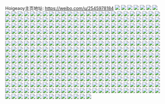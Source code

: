 Hoigeaoy主页地址: https://weibo.com/u/2545978184 
![](https://wx4.sinaimg.cn/mw2000/97c08b48gy1h972mxs7qij21zn2gwnpe.jpg) 
![](https://wx4.sinaimg.cn/mw2000/97c08b48gy1h972n08rosj2340340npf.jpg) 
![](https://wx4.sinaimg.cn/mw2000/97c08b48gy1h972mwk49nj20re0sgwpo.jpg) 
![](https://wx4.sinaimg.cn/mw2000/97c08b48gy1h972n1f8jaj22c0340x6p.jpg) 
![](https://wx4.sinaimg.cn/mw2000/97c08b48gy1h91wq1uiytj20u00xkdmf.jpg) 
![](https://wx4.sinaimg.cn/mw2000/97c08b48gy1h91wq2qx8rj20u013mqf2.jpg) 
![](https://wx4.sinaimg.cn/mw2000/97c08b48gy1h91wq3a29pj21400u0q9i.jpg) 
![](https://wx4.sinaimg.cn/mw2000/97c08b48gy1h8ye4psor1j22c0340hdt.jpg) 
![](https://wx4.sinaimg.cn/mw2000/97c08b48gy1h8ye4qthl4j22c0340x6p.jpg) 
![](https://wx4.sinaimg.cn/mw2000/97c08b48gy1h8ye4ou3cej22c02c0b2a.jpg) 
![](https://wx4.sinaimg.cn/mw2000/97c08b48gy1h8ye4suv4fj22c0340qv6.jpg) 
![](https://wx4.sinaimg.cn/mw2000/97c08b48gy1h8ye4u99acj22c02c0b2a.jpg) 
![](https://wx4.sinaimg.cn/mw2000/97c08b48gy1h8ye4v8058j22c02c0kjl.jpg) 
![](https://wx4.sinaimg.cn/mw2000/97c08b48gy1h8ye546vu3j22c0340kjm.jpg) 
![](https://wx4.sinaimg.cn/mw2000/97c08b48gy1h8ye52ix4ej22c0340x6s.jpg) 
![](https://wx4.sinaimg.cn/mw2000/97c08b48gy1h8t9vh8bx8j20q20uk43x.jpg) 
![](https://wx4.sinaimg.cn/mw2000/97c08b48gy1h8t9vhpwuhj20zk1betam.jpg) 
![](https://wx4.sinaimg.cn/mw2000/97c08b48gy1h8r1iikmlfj22c53494qq.jpg) 
![](https://wx4.sinaimg.cn/mw2000/97c08b48gy1h8r1icp9hhj22c0340u0x.jpg) 
![](https://wx4.sinaimg.cn/mw2000/97c08b48gy1h8r1ibv2ngj20pt0vanc4.jpg) 
![](https://wx4.sinaimg.cn/mw2000/97c08b48gy1h8r1ijt6i6j22c02vd1ky.jpg) 
![](https://wx4.sinaimg.cn/mw2000/97c08b48gy1h8p5105hb4j22c0340x6q.jpg) 
![](https://wx4.sinaimg.cn/mw2000/97c08b48gy1h8p50yqu2kj221m21kx6p.jpg) 
![](https://wx4.sinaimg.cn/mw2000/97c08b48gy1h8p50xkxmoj223u35snpe.jpg) 
![](https://wx4.sinaimg.cn/mw2000/97c08b48gy1h8ixj4wwtvj21hz1hc4k9.jpg) 
![](https://wx4.sinaimg.cn/mw2000/97c08b48gy1h8ixj5zpf9j223w35s1ky.jpg) 
![](https://wx4.sinaimg.cn/mw2000/97c08b48gy1h8ixj2z1juj21vr2ia4qp.jpg) 
![](https://wx4.sinaimg.cn/mw2000/97c08b48gy1h8ap3ofegaj22by33xqv5.jpg) 
![](https://wx4.sinaimg.cn/mw2000/97c08b48gy1h8ap3pow55j21s62dle81.jpg) 
![](https://wx4.sinaimg.cn/mw2000/97c08b48gy1h8ap3mi70gj20zj1be1kx.jpg) 
![](https://wx4.sinaimg.cn/mw2000/97c08b48gy1h8ap3v8e7dj22c0340x6r.jpg) 
![](https://wx4.sinaimg.cn/mw2000/97c08b48gy1h8ap3tgu3vj23403401kz.jpg) 
![](https://wx4.sinaimg.cn/mw2000/97c08b48gy1h8ap3wte8uj22c03404qq.jpg) 
![](https://wx4.sinaimg.cn/mw2000/97c08b48gy1h8ap3ri7c1j22c0340kjl.jpg) 
![](https://wx4.sinaimg.cn/mw2000/97c08b48gy1h8ap3yvegtj22c0340e81.jpg) 
![](https://wx4.sinaimg.cn/mw2000/97c08b48gy1h83t26pgekj22c0340b29.jpg) 
![](https://wx4.sinaimg.cn/mw2000/97c08b48gy1h83t27n7ozj21t31t3qv5.jpg) 
![](https://wx4.sinaimg.cn/mw2000/97c08b48gy1h83t2gagtij20u0140qdo.jpg) 
![](https://wx4.sinaimg.cn/mw2000/97c08b48gy1h83t34borfj20u0140ti8.jpg) 
![](https://wx4.sinaimg.cn/mw2000/97c08b48gy1h7uljid8x1j20u01hcnhc.jpg) 
![](https://wx4.sinaimg.cn/mw2000/97c08b48gy1h7uljgunt0j226029jqv6.jpg) 
![](https://wx4.sinaimg.cn/mw2000/97c08b48gy1h7uljjm4jpj217q1mcty9.jpg) 
![](https://wx4.sinaimg.cn/mw2000/97c08b48gy1h7uljkib3ij20sb0ujaih.jpg) 
![](https://wx4.sinaimg.cn/mw2000/97c08b48gy1h7oruqzr1gj22by2ov4qq.jpg) 
![](https://wx4.sinaimg.cn/mw2000/97c08b48gy1h7orutfazwj22c0340x6q.jpg) 
![](https://wx4.sinaimg.cn/mw2000/97c08b48gy1h7oruurs1ij21be0zk1b4.jpg) 
![](https://wx4.sinaimg.cn/mw2000/97c08b48gy1h7oruy6u8dj23402c07wk.jpg) 
![](https://wx4.sinaimg.cn/mw2000/97c08b48gy1h7orv0sd5ij22c02c0b2b.jpg) 
![](https://wx4.sinaimg.cn/mw2000/97c08b48gy1h7orv1uc0tj23402c0hdt.jpg) 
![](https://wx4.sinaimg.cn/mw2000/97c08b48gy1h7orv4bt6vj22c03407wj.jpg) 
![](https://wx4.sinaimg.cn/mw2000/97c08b48gy1h7orv4y9fvj20qp0ocafy.jpg) 
![](https://wx4.sinaimg.cn/mw2000/97c08b48gy1h7orv5hozaj21551ao10f.jpg) 
![](https://wx4.sinaimg.cn/mw2000/97c08b48gy1h7orv7w2aaj22c0340x6q.jpg) 
![](https://wx4.sinaimg.cn/mw2000/97c08b48gy1h7orva2uslj22tn248x6q.jpg) 
![](https://wx4.sinaimg.cn/mw2000/97c08b48gy1h7orvbq32gj22c03404qr.jpg) 
![](https://wx4.sinaimg.cn/mw2000/97c08b48gy1h7orvd1w5rj22c0340u0x.jpg) 
![](https://wx4.sinaimg.cn/mw2000/97c08b48gy1h7orvfks9fj22c0340x6q.jpg) 
![](https://wx4.sinaimg.cn/mw2000/97c08b48gy1h7orvgknmlj21rh2gjwxr.jpg) 
![](https://wx4.sinaimg.cn/mw2000/97c08b48gy1h7orvi2vz4j221c27ju0x.jpg) 
![](https://wx4.sinaimg.cn/mw2000/97c08b48gy1h7orvjfmqkj20zg1bak3q.jpg) 
![](https://wx4.sinaimg.cn/mw2000/97c08b48gy1h7orvkwz08j22c035re82.jpg) 
![](https://wx4.sinaimg.cn/mw2000/97c08b48gy1h7onq1gll0j23402c0u0z.jpg) 
![](https://wx4.sinaimg.cn/mw2000/97c08b48gy1h7onq2jibmj21ed0sbasm.jpg) 
![](https://wx4.sinaimg.cn/mw2000/97c08b48gy1h7onq3tasbj22c03404qq.jpg) 
![](https://wx4.sinaimg.cn/mw2000/97c08b48gy1h7onq5nhe4j217s1mc1kx.jpg) 
![](https://wx4.sinaimg.cn/mw2000/97c08b48gy1h7ej4tykzoj22c02c0hdt.jpg) 
![](https://wx4.sinaimg.cn/mw2000/97c08b48gy1h7ej4v5094j22c02c0qv5.jpg) 
![](https://wx4.sinaimg.cn/mw2000/97c08b48gy1h7ej4sxeo6j22c02c01ky.jpg) 
![](https://wx4.sinaimg.cn/mw2000/97c08b48gy1h7ej4x3gnqj22c03404qr.jpg) 
![](https://wx4.sinaimg.cn/mw2000/97c08b48ly1h6tnh9v6v8j23402c0u10.jpg) 
![](https://wx4.sinaimg.cn/mw2000/97c08b48ly1h6tnhay21pj222u2o7e82.jpg) 
![](https://wx4.sinaimg.cn/mw2000/97c08b48ly1h6tnhcc9byj20vc16t4mi.jpg) 
![](https://wx4.sinaimg.cn/mw2000/97c08b48ly1h6tnhdtbx8j22c0340qv6.jpg) 
![](https://wx4.sinaimg.cn/mw2000/97c08b48ly1h6tnh84o2vj22c0340npe.jpg) 
![](https://wx4.sinaimg.cn/mw2000/97c08b48ly1h6tnhd0yvij20sg0k8gq0.jpg) 
![](https://wx4.sinaimg.cn/mw2000/97c08b48ly1h6sk6mkohzj23402c0npe.jpg) 
![](https://wx4.sinaimg.cn/mw2000/97c08b48ly1h6sk6nr22aj22c03404qq.jpg) 
![](https://wx4.sinaimg.cn/mw2000/97c08b48ly1h6sk6jqof0j23402c0npd.jpg) 
![](https://wx4.sinaimg.cn/mw2000/97c08b48ly1h6sk6ivnjhj22c03404qq.jpg) 
![](https://wx4.sinaimg.cn/mw2000/97c08b48ly1h6sk6hobv6j22of29uqv5.jpg) 
![](https://wx4.sinaimg.cn/mw2000/97c08b48ly1h6rci980jdj22c03401kz.jpg) 
![](https://wx4.sinaimg.cn/mw2000/97c08b48ly1h6rcibhg9sj22c0340qv6.jpg) 
![](https://wx4.sinaimg.cn/mw2000/97c08b48ly1h6rcicgt8dj22c0340kjm.jpg) 
![](https://wx4.sinaimg.cn/mw2000/97c08b48ly1h6rciaibmaj23402c0b2b.jpg) 
![](https://wx4.sinaimg.cn/mw2000/97c08b48gy1h5eneuezzjj223u35su0y.jpg) 
![](https://wx4.sinaimg.cn/mw2000/97c08b48gy1h5eneofh91j232724hu0y.jpg) 
![](https://wx4.sinaimg.cn/mw2000/97c08b48gy1h5dcb2yzhaj21o01o04qr.jpg) 
![](https://wx4.sinaimg.cn/mw2000/97c08b48gy1h5dc9x6gm6j21o01o0npd.jpg) 
![](https://wx4.sinaimg.cn/mw2000/97c08b48gy1h5dca9k727j22c0340kjn.jpg) 
![](https://wx4.sinaimg.cn/mw2000/97c08b48gy1h5dcah1zlij22c0340npe.jpg) 
![](https://wx4.sinaimg.cn/mw2000/97c08b48gy1h412hlofikj2240240x6p.jpg) 
![](https://wx4.sinaimg.cn/mw2000/97c08b48gy1h412hpbsu7j23402c0npd.jpg) 
![](https://wx4.sinaimg.cn/mw2000/97c08b48gy1h412hk24odj21dk1fgtum.jpg) 
![](https://wx4.sinaimg.cn/mw2000/97c08b48gy1h412i21vg7j23402c01kz.jpg) 
![](https://wx4.sinaimg.cn/mw2000/97c08b48gy1h3o7stpmf4j20sg0i2ad4.jpg) 
![](https://wx4.sinaimg.cn/mw2000/97c08b48gy1h3o7sstzjrj22c0340npd.jpg) 
![](https://wx4.sinaimg.cn/mw2000/97c08b48gy1h1xsu1b7mmj225s1makjl.jpg) 
![](https://wx4.sinaimg.cn/mw2000/97c08b48gy1h1xsty6liaj225s1fu1kx.jpg) 
![](https://wx4.sinaimg.cn/mw2000/97c08b48gy1h1xstzsq1aj21fu25se81.jpg) 
![](https://wx4.sinaimg.cn/mw2000/97c08b48gy1h11kb23j7yj21j42aoqv5.jpg) 
![](https://wx4.sinaimg.cn/mw2000/97c08b48gy1h11kbd0jdkj21j42aokjm.jpg) 
![](https://wx4.sinaimg.cn/mw2000/97c08b48gy1h11kcgnqqcj21j42aoqv5.jpg) 
![](https://wx4.sinaimg.cn/mw2000/97c08b48gy1h11ka5olxqj21j42aohd0.jpg) 
![](https://wx4.sinaimg.cn/mw2000/97c08b48gy1h11kc6e98jj22c03404qq.jpg) 
![](https://wx4.sinaimg.cn/mw2000/97c08b48gy1h11k9rxwy7j22c0340kjl.jpg) 
![](https://wx4.sinaimg.cn/mw2000/97c08b48gy1h11kat0g1fj21j42aob2a.jpg) 
![](https://wx4.sinaimg.cn/mw2000/97c08b48gy1h11kcov03nj21f724snpe.jpg) 
![](https://wx4.sinaimg.cn/mw2000/97c08b48gy1h11kdy46c6j20zk1hcqpx.jpg) 
![](https://wx4.sinaimg.cn/mw2000/97c08b48gy1h11kc3ymg5j22ao1j4u0x.jpg) 
![](https://wx4.sinaimg.cn/mw2000/97c08b48gy1h01mxfjwqoj21hc0u0gz3.jpg) 
![](https://wx4.sinaimg.cn/mw2000/97c08b48gy1h01mx92rvnj2340340kjl.jpg) 
![](https://wx4.sinaimg.cn/mw2000/97c08b48gy1gzwqni2kj1j2340340kjr.jpg) 
![](https://wx4.sinaimg.cn/mw2000/97c08b48gy1gzwqnkqufhj22c0340kjn.jpg) 
![](https://wx4.sinaimg.cn/mw2000/97c08b48gy1gzwqmpi3baj21sk1rq1kx.jpg) 
![](https://wx4.sinaimg.cn/mw2000/97c08b48gy1gzbqv3dspyj21o0280hdt.jpg) 
![](https://wx4.sinaimg.cn/mw2000/97c08b48gy1gzbqv1cg8yj21ei1ei4fc.jpg) 
![](https://wx4.sinaimg.cn/mw2000/97c08b48gy1gzbqv2n134j235s2dcnpd.jpg) 
![](https://wx4.sinaimg.cn/mw2000/97c08b48gy1gzbqv1s6p4j217q1mck9k.jpg) 
![](https://wx4.sinaimg.cn/mw2000/97c08b48gy1gz3r0wl1xej22c03404qq.jpg) 
![](https://wx4.sinaimg.cn/mw2000/97c08b48gy1gz3r0a0imuj22c0340b29.jpg) 
![](https://wx4.sinaimg.cn/mw2000/97c08b48gy1gz3r1ggfz5j22c0340kjp.jpg) 
![](https://wx4.sinaimg.cn/mw2000/97c08b48gy1gyx7f7anwfj22292291kz.jpg) 
![](https://wx4.sinaimg.cn/mw2000/97c08b48gy1gytlg4nr15j20li0h7ag5.jpg) 
![](https://wx4.sinaimg.cn/mw2000/97c08b48gy1gxxm6kjxerj22c03444qq.jpg) 
![](https://wx4.sinaimg.cn/mw2000/97c08b48gy1gxw60qmr6tj22c0340x6s.jpg) 
![](https://wx4.sinaimg.cn/mw2000/97c08b48gy1gxw608wyhwj22c0340u0y.jpg) 
![](https://wx4.sinaimg.cn/mw2000/97c08b48gy1gxw60v4zj8j22dc35se85.jpg) 
![](https://wx4.sinaimg.cn/mw2000/97c08b48gy1gxw606aqlvj20sg1s0apt.jpg) 
![](https://wx4.sinaimg.cn/mw2000/97c08b48gy1gxw60gceglj2340340u13.jpg) 
![](https://wx4.sinaimg.cn/mw2000/97c08b48gy1gxw60mr9vcj22c03401l1.jpg) 
![](https://wx4.sinaimg.cn/mw2000/97c08b48gy1gxw60z01p8j22dc35s7wk.jpg) 
![](https://wx4.sinaimg.cn/mw2000/97c08b48gy1gxw6056qxdj22dc35s7wj.jpg) 
![](https://wx4.sinaimg.cn/mw2000/97c08b48gy1gxw612kuuzj22dc35skjm.jpg) 
![](https://wx4.sinaimg.cn/mw2000/97c08b48gy1gxjeo0l1ppj22c03407wi.jpg) 
![](https://wx4.sinaimg.cn/mw2000/97c08b48gy1gxjenyqn1hj22c0340kjm.jpg) 
![](https://wx4.sinaimg.cn/mw2000/97c08b48gy1gxjenuudquj22c0340u0y.jpg) 
![](https://wx4.sinaimg.cn/mw2000/97c08b48gy1gxaak4i1jsj22c0340b2a.jpg) 
![](https://wx4.sinaimg.cn/mw2000/97c08b48gy1gxaajrp58fj21li24nqtq.jpg) 
![](https://wx4.sinaimg.cn/mw2000/97c08b48gy1gxaajsmf7xj21be0zjtno.jpg) 
![](https://wx4.sinaimg.cn/mw2000/97c08b48gy1gxaajpi2qvj23402c0qv6.jpg) 
![](https://wx4.sinaimg.cn/mw2000/97c08b48gy1gxaak0p585j22c0340e82.jpg) 
![](https://wx4.sinaimg.cn/mw2000/97c08b48gy1gxaajyn0ksj22c0340qv6.jpg) 
![](https://wx4.sinaimg.cn/mw2000/97c08b48gy1gxaak1z2ykj22c030ihdu.jpg) 
![](https://wx4.sinaimg.cn/mw2000/97c08b48gy1gxaak36xejj22c01qfe81.jpg) 
![](https://wx4.sinaimg.cn/mw2000/97c08b48gy1gxaajm5e5bj22c0340qv5.jpg) 
![](https://wx4.sinaimg.cn/mw2000/97c08b48gy1gx7gialbmuj22c0340u0x.jpg) 
![](https://wx4.sinaimg.cn/mw2000/97c08b48gy1gwsvgcubndj21no25s1kx.jpg) 
![](https://wx4.sinaimg.cn/mw2000/97c08b48gy1gwsvg9q1c9j22801o0u0x.jpg) 
![](https://wx4.sinaimg.cn/mw2000/97c08b48gy1gwsvgc3psej21bd1bdx6p.jpg) 
![](https://wx4.sinaimg.cn/mw2000/97c08b48gy1gwg534xc4fj225s1maqv5.jpg) 
![](https://wx4.sinaimg.cn/mw2000/97c08b48gy1gwg52y26xfj2340340e83.jpg) 
![](https://wx4.sinaimg.cn/mw2000/97c08b48gy1gwg539fv2vj22c0340hdt.jpg) 
![](https://wx4.sinaimg.cn/mw2000/97c08b48gy1gwg53or2jbj22c0340b29.jpg) 
![](https://wx4.sinaimg.cn/mw2000/97c08b48gy1gwg54e4vrlj23402c04qq.jpg) 
![](https://wx4.sinaimg.cn/mw2000/97c08b48gy1gwg54zxyltj22c0340npf.jpg) 
![](https://wx4.sinaimg.cn/mw2000/97c08b48gy1gw5m9veg86j22b6340e82.jpg) 
![](https://wx4.sinaimg.cn/mw2000/97c08b48gy1gvrtppq519j21c0200aoc.jpg) 
![](https://wx4.sinaimg.cn/mw2000/97c08b48gy1gvrtps6qxrj21c0200b29.jpg) 
![](https://wx4.sinaimg.cn/mw2000/97c08b48gy1gvrtpu56vrj21c02007wh.jpg) 
![](https://wx4.sinaimg.cn/mw2000/97c08b48gy1gvrtpwa2pej21c02007wh.jpg) 
![](https://wx4.sinaimg.cn/mw2000/97c08b48gy1gvrtpyysr9j22io1w0qv5.jpg) 
![](https://wx4.sinaimg.cn/mw2000/97c08b48gy1gvrtq0l0gfj21c0200tua.jpg) 
![](https://wx4.sinaimg.cn/mw2000/002MiFeggy1gvoi7o6mh3j61fl0xc1kx02.jpg) 
![](https://wx4.sinaimg.cn/mw2000/002MiFeggy1gvoi8cvjr6j62eh2eh1kz02.jpg) 
![](https://wx4.sinaimg.cn/mw2000/002MiFeggy1gvoi7l6ri7j6340340kju02.jpg) 
![](https://wx4.sinaimg.cn/mw2000/002MiFeggy1gvh0xqu0fuj60u01hc13002.jpg) 
![](https://wx4.sinaimg.cn/mw2000/002MiFeggy1gvh0xshxf3j62c0340kjl02.jpg) 
![](https://wx4.sinaimg.cn/mw2000/002MiFeggy1gv88ceiucsj60vk0xd0xp02.jpg) 
![](https://wx4.sinaimg.cn/mw2000/97c08b48gy1gtfjebsqufj21400u0jvo.jpg) 
![](https://wx4.sinaimg.cn/mw2000/97c08b48gy1gtamzmnvybj22c0340e82.jpg) 
![](https://wx4.sinaimg.cn/mw2000/97c08b48gy1gtamzog3n7j23402c07wh.jpg) 
![](https://wx4.sinaimg.cn/mw2000/97c08b48gy1gtamzimuupj23402c0hdv.jpg) 
![](https://wx4.sinaimg.cn/mw2000/97c08b48gy1gtamzsqw36j22c03404qs.jpg) 
![](https://wx4.sinaimg.cn/mw2000/97c08b48gy1gt02gda4qxj22o03k0kjq.jpg) 
![](https://wx4.sinaimg.cn/mw2000/97c08b48gy1gt02ghsjm6j226o2fc4qr.jpg) 
![](https://wx4.sinaimg.cn/mw2000/97c08b48gy1gt02g5chhej22c0340npg.jpg) 
![](https://wx4.sinaimg.cn/mw2000/97c08b48gy1gt02glq7yhj21n92jknpe.jpg) 
![](https://wx4.sinaimg.cn/mw2000/97c08b48gy1gs98dbex20j215s0vctp8.jpg) 
![](https://wx4.sinaimg.cn/mw2000/97c08b48gy1gs3iopo2nrj23402c0b2b.jpg) 
![](https://wx4.sinaimg.cn/mw2000/97c08b48gy1gs3iolhn76j22o02o0u0y.jpg) 
![](https://wx4.sinaimg.cn/mw2000/97c08b48gy1gs3iom766jj21400u0n21.jpg) 
![](https://wx4.sinaimg.cn/mw2000/97c08b48gy1gs3iotl0uuj20rs10ah1n.jpg) 
![](https://wx4.sinaimg.cn/mw2000/002MiFeggy1gs3iowksgxj61kw11ye8102.jpg) 
![](https://wx4.sinaimg.cn/mw2000/97c08b48gy1gs3iort2x0j20rs1it4ng.jpg) 
![](https://wx4.sinaimg.cn/mw2000/002MiFeggy1gs3iosobiij60rs112dsj02.jpg) 
![](https://wx4.sinaimg.cn/mw2000/97c08b48gy1gs3ioqwymzj20rs112tnn.jpg) 
![](https://wx4.sinaimg.cn/mw2000/97c08b48gy1gs3ioulgn2j20rs1jkkdx.jpg) 
![](https://wx4.sinaimg.cn/mw2000/97c08b48gy1grkawwziywj20u00u011n.jpg) 
![](https://wx4.sinaimg.cn/mw2000/97c08b48gy1grkax04nzyj235s35s1l3.jpg) 
![](https://wx4.sinaimg.cn/mw2000/97c08b48gy1grdnja1gkoj20u00pm0ws.jpg) 
![](https://wx4.sinaimg.cn/mw2000/97c08b48gy1gns3yhgezsj20u00u0k66.jpg) 
![](https://wx4.sinaimg.cn/mw2000/97c08b48gy1gnh34d4wmzj21kw16o1ky.jpg) 
![](https://wx4.sinaimg.cn/mw2000/97c08b48gy1gnh34e2tivj21kw11q7wh.jpg) 
![](https://wx4.sinaimg.cn/mw2000/97c08b48gy1gk0wd2tsh8j233429oe84.jpg) 
![](https://wx4.sinaimg.cn/mw2000/97c08b48gy1gjewjtr7bzj22dc1kwb2b.jpg) 
![](https://wx4.sinaimg.cn/mw2000/97c08b48gy1gjewjx6e61j22dc1kwb2b.jpg) 
![](https://wx4.sinaimg.cn/mw2000/97c08b48gy1gjewk5kwmrj22dc1kwb2b.jpg) 
![](https://wx4.sinaimg.cn/mw2000/97c08b48gy1gjewk6cpbdj21y11apkav.jpg) 
![](https://wx4.sinaimg.cn/mw2000/97c08b48gy1gjewk8bffij22dc1kwx6q.jpg) 
![](https://wx4.sinaimg.cn/mw2000/97c08b48gy1gjewk9d1ojj21kw11yb29.jpg) 
![](https://wx4.sinaimg.cn/mw2000/97c08b48gy1ggyjv14w9gj21o72dc7wk.jpg) 
![](https://wx4.sinaimg.cn/mw2000/97c08b48gy1gelckq4d8aj22o02o0x6q.jpg) 
![](https://wx4.sinaimg.cn/mw2000/97c08b48gy1gelcjp4wrbj22602611kz.jpg) 
![](https://wx4.sinaimg.cn/mw2000/97c08b48gy1gelcko8p1mj21sr1sr4qq.jpg) 
![](https://wx4.sinaimg.cn/mw2000/97c08b48gy1gelckldgq6j22o02o0b2b.jpg) 
![](https://wx4.sinaimg.cn/mw2000/97c08b48gy1garc2l67dyj22dc1s0x6r.jpg) 
![](https://wx4.sinaimg.cn/mw2000/97c08b48gy1garc2pq6e1j21s02dc1l0.jpg) 
![](https://wx4.sinaimg.cn/mw2000/97c08b48gy1ga9g5c4fjgj21j321f4qp.jpg) 
![](https://wx4.sinaimg.cn/mw2000/97c08b48gy1ga9g5em1a0j20u0140dsh.jpg) 
![](https://wx4.sinaimg.cn/mw2000/97c08b48gy1ga9g5gpa0sj20u0140wqd.jpg) 
![](https://wx4.sinaimg.cn/mw2000/97c08b48gy1ga9g5je16oj20u01404b5.jpg) 
![](https://wx4.sinaimg.cn/mw2000/97c08b48gy1ga9g56bqfrj22062o8kjl.jpg) 
![](https://wx4.sinaimg.cn/mw2000/97c08b48gy1ga9g4xqabbj22062o8u0x.jpg) 
![](https://wx4.sinaimg.cn/mw2000/97c08b48gy1g9qa3votg0j215o51mhdv.jpg) 
![](https://wx4.sinaimg.cn/mw2000/97c08b48gy1g9qa3ybibej215o36lnpd.jpg) 
![](https://wx4.sinaimg.cn/mw2000/97c08b48gy1g9qa3zyoh6j215o2w6kjl.jpg) 
![](https://wx4.sinaimg.cn/mw2000/97c08b48gy1g9qa42ehzyj215o3o34qr.jpg) 
![](https://wx4.sinaimg.cn/mw2000/97c08b48gy1g9qa45tatjj215o4q3kjo.jpg) 
![](https://wx4.sinaimg.cn/mw2000/97c08b48gy1g9qa470x84j211y1kwx0n.jpg) 
![](https://wx4.sinaimg.cn/mw2000/97c08b48gy1g9qa49eflpj215o3ro7wj.jpg) 
![](https://wx4.sinaimg.cn/mw2000/97c08b48gy1g9qa4ay2t2j215o20yqv5.jpg) 
![](https://wx4.sinaimg.cn/mw2000/97c08b48gy1g9qa4cffgqj215o1ipkjl.jpg) 
![](https://wx4.sinaimg.cn/mw2000/97c08b48ly1g985mdi0e0j22de1kw1kz.jpg) 
![](https://wx4.sinaimg.cn/mw2000/97c08b48ly1g985mv0eyjj22de1kw4qr.jpg) 
![](https://wx4.sinaimg.cn/mw2000/97c08b48ly1g985mo93u4j22de1kwnpe.jpg) 
![](https://wx4.sinaimg.cn/mw2000/97c08b48ly1g985mh4yd4j22de1kwb2a.jpg) 
![](https://wx4.sinaimg.cn/mw2000/97c08b48ly1g985lu4nxhj22de1kwu0x.jpg) 
![](https://wx4.sinaimg.cn/mw2000/97c08b48ly1g985m0takoj22de1kwhdu.jpg) 
![](https://wx4.sinaimg.cn/mw2000/97c08b48ly1g985lqposyj21400qn4qp.jpg) 
![](https://wx4.sinaimg.cn/mw2000/97c08b48ly1g985lnf8iej23402c07wo.jpg) 
![](https://wx4.sinaimg.cn/mw2000/97c08b48ly1g985l55dsxj22de1kwqv6.jpg) 
![](https://wx4.sinaimg.cn/mw2000/97c08b48ly1g95fwq8fvzj22de1kwe81.jpg) 
![](https://wx4.sinaimg.cn/mw2000/97c08b48ly1g95fwvwum2j22c02c0hdt.jpg) 
![](https://wx4.sinaimg.cn/mw2000/97c08b48ly1g95fwzq0ytj22c02c0qv5.jpg) 
![](https://wx4.sinaimg.cn/mw2000/97c08b48ly1g95fwc88o1j22de1kwkjl.jpg) 
![](https://wx4.sinaimg.cn/mw2000/97c08b48ly1g95fwl79eij22de1kwe81.jpg) 
![](https://wx4.sinaimg.cn/mw2000/97c08b48ly1g95fx6z5osj22de1kwhdt.jpg) 
![](https://wx4.sinaimg.cn/mw2000/97c08b48gy1g92op5cp1tj21400qokfz.jpg) 
![](https://wx4.sinaimg.cn/mw2000/97c08b48gy1g92op9zmouj21400qo7sl.jpg) 
![](https://wx4.sinaimg.cn/mw2000/97c08b48gy1g92opet5voj21400qokha.jpg) 
![](https://wx4.sinaimg.cn/mw2000/97c08b48gy1g917l3tjk2j213x0u0nj3.jpg) 
![](https://wx4.sinaimg.cn/mw2000/97c08b48gy1g917lrwui5j22801o0hdw.jpg) 
![](https://wx4.sinaimg.cn/mw2000/97c08b48gy1g917kzq7z4j21400u01kx.jpg) 
![](https://wx4.sinaimg.cn/mw2000/97c08b48gy1g917ku5v3qj21400u01kx.jpg) 
![](https://wx4.sinaimg.cn/mw2000/97c08b48gy1g8k4y8zmafj20u01szgnl.jpg) 
![](https://wx4.sinaimg.cn/mw2000/97c08b48gy1g8k4y1kmj1j21k011bx6q.jpg) 
![](https://wx4.sinaimg.cn/mw2000/97c08b48gy1g8k4n424p3j20t90t976d.jpg) 
![](https://wx4.sinaimg.cn/mw2000/97c08b48gy1g8k4x54728j22o02o0kjn.jpg) 
![](https://wx4.sinaimg.cn/mw2000/97c08b48gy1g8k4nedg0kj22o02o0x6p.jpg) 
![](https://wx4.sinaimg.cn/mw2000/97c08b48gy1g8k4xl8bzwj22o02o01kz.jpg) 
![](https://wx4.sinaimg.cn/mw2000/97c08b48gy1g8k4ri8pdrj22c02c0x6s.jpg) 
![](https://wx4.sinaimg.cn/mw2000/97c08b48gy1g8k4s61q6kj22yo1o0hdw.jpg) 
![](https://wx4.sinaimg.cn/mw2000/97c08b48gy1g8k4y8bd1oj2140140b29.jpg) 
![](https://wx4.sinaimg.cn/mw2000/97c08b48gy1g7fo4uvbydj211b1k0b2b.jpg) 
![](https://wx4.sinaimg.cn/mw2000/97c08b48gy1g7fo4wql1pj20rs0ku7ge.jpg) 
![](https://wx4.sinaimg.cn/mw2000/97c08b48gy1g7fo3v3973j212f0qw7i6.jpg) 
![](https://wx4.sinaimg.cn/mw2000/97c08b48gy1g7fo4d3yumj21k011be83.jpg) 
![](https://wx4.sinaimg.cn/mw2000/97c08b48gy1g75rct3fs8j20u00u0gpt.jpg) 
![](https://wx4.sinaimg.cn/mw2000/97c08b48gy1g75rctvn0rj20rs0kuq5d.jpg) 
![](https://wx4.sinaimg.cn/mw2000/97c08b48gy1g75rcr91y1j20u0191n5b.jpg) 
![](https://wx4.sinaimg.cn/mw2000/97c08b48gy1g75rcry4zyj20ku0ku0uo.jpg) 
![](https://wx4.sinaimg.cn/mw2000/97c08b48gy1g6sfk6k3b9j22de1kw1l6.jpg) 
![](https://wx4.sinaimg.cn/mw2000/97c08b48gy1g6sflufqhsj22de1kwe8b.jpg) 
![](https://wx4.sinaimg.cn/mw2000/97c08b48gy1g6sidcaxs5j22de1kw4qz.jpg) 
![](https://wx4.sinaimg.cn/mw2000/97c08b48gy1g6siehx0znj22111eo7wi.jpg) 
![](https://wx4.sinaimg.cn/mw2000/97c08b48gy1g6sieqbhl5j21400tznpd.jpg) 
![](https://wx4.sinaimg.cn/mw2000/97c08b48gy1g6sig9tob3j22de1kwkju.jpg) 
![](https://wx4.sinaimg.cn/mw2000/97c08b48gy1g6sihvtubij22de1kwx6y.jpg) 
![](https://wx4.sinaimg.cn/mw2000/97c08b48gy1g6t1wvj37bj22de1kwhe2.jpg) 
![](https://wx4.sinaimg.cn/mw2000/97c08b48gy1g6t1x01duyj22de1kwnpm.jpg) 
![](https://wx4.sinaimg.cn/mw2000/97c08b48ly1g5b175wdllj21400u0n7f.jpg) 
![](https://wx4.sinaimg.cn/mw2000/97c08b48ly1g5b1743j8rj21400u0tem.jpg) 
![](https://wx4.sinaimg.cn/mw2000/97c08b48ly1g5b176gc85j20qu0j2adr.jpg) 
![](https://wx4.sinaimg.cn/mw2000/97c08b48ly1g5b17awagfj21400u07co.jpg) 
![](https://wx4.sinaimg.cn/mw2000/97c08b48ly1g5b17chsiaj21400u014k.jpg) 
![](https://wx4.sinaimg.cn/mw2000/97c08b48ly1g5b173c28zj20u00y6n3k.jpg) 
![](https://wx4.sinaimg.cn/mw2000/97c08b48ly1g5b177qhxcj21400u0aj3.jpg) 
![](https://wx4.sinaimg.cn/mw2000/97c08b48ly1g5b178ih4pj21400u0n4y.jpg) 
![](https://wx4.sinaimg.cn/mw2000/97c08b48ly1g5b179q85xj21400u0dp3.jpg) 
![](https://wx4.sinaimg.cn/mw2000/97c08b48ly1g2okhde7stj20ml0jutc0.jpg) 
![](https://wx4.sinaimg.cn/mw2000/97c08b48ly1g2okhd2czcj20li0rngr6.jpg) 
![](https://wx4.sinaimg.cn/mw2000/97c08b48ly1g2ok8eywv6j21xg1xg7wh.jpg) 
![](https://wx4.sinaimg.cn/mw2000/97c08b48ly1g2ok8kq2d1j22c02c0b2a.jpg) 
![](https://wx4.sinaimg.cn/mw2000/97c08b48ly1g2ok8d7ez0j21ve1vde81.jpg) 
![](https://wx4.sinaimg.cn/mw2000/97c08b48ly1g2ok7fuim9j21xg1xg4qp.jpg) 
![](https://wx4.sinaimg.cn/mw2000/97c08b48ly1g2ok8hms6pj21400u07wh.jpg) 
![](https://wx4.sinaimg.cn/mw2000/97c08b48ly1g2ok8iw548j21400u04qp.jpg) 
![](https://wx4.sinaimg.cn/mw2000/97c08b48ly1g2ok7c4ybhj214013fe81.jpg) 
![](https://wx4.sinaimg.cn/mw2000/97c08b48ly1g1ql6xhatqj21mc1mcb2a.jpg) 
![](https://wx4.sinaimg.cn/mw2000/97c08b48ly1g1ql7jrt0fj213y0qm7n2.jpg) 
![](https://wx4.sinaimg.cn/mw2000/97c08b48ly1g1ql7fgbhnj22bc1jke82.jpg) 
![](https://wx4.sinaimg.cn/mw2000/97c08b48ly1g1ql7ccu6uj22bc1jkb2a.jpg) 
![](https://wx4.sinaimg.cn/mw2000/97c08b48ly1g1ql7hr54oj22bc1jke82.jpg) 
![](https://wx4.sinaimg.cn/mw2000/97c08b48ly1g1ql7ivyatj21400u01kx.jpg) 
![](https://wx4.sinaimg.cn/mw2000/97c08b48ly1g1ql7m4vkqj21400qoh9e.jpg) 
![](https://wx4.sinaimg.cn/mw2000/97c08b48ly1g1ql7kvsdmj213y0qmaur.jpg) 
![](https://wx4.sinaimg.cn/mw2000/97c08b48ly1g1ql7nei35j21400qonoz.jpg) 
![](https://wx4.sinaimg.cn/mw2000/97c08b48gy1g1d2jd42joj20u00ts0vs.jpg) 
![](https://wx4.sinaimg.cn/mw2000/97c08b48gy1g1d2q6l2cqj20u00p9dir.jpg) 
![](https://wx4.sinaimg.cn/mw2000/97c08b48gy1g1d2qf1tadj22621ra1gz.jpg) 
![](https://wx4.sinaimg.cn/mw2000/97c08b48gy1g1d2sozvgfj22c02c0npe.jpg) 
![](https://wx4.sinaimg.cn/mw2000/97c08b48gy1g1d2q9j67tj22o02o07wh.jpg) 
![](https://wx4.sinaimg.cn/mw2000/97c08b48gy1g1d2qd3itxj22o02o0hdt.jpg) 
![](https://wx4.sinaimg.cn/mw2000/97c08b48gy1g1d2r4bc3tj22c02c0u0y.jpg) 
![](https://wx4.sinaimg.cn/mw2000/97c08b48gy1g1d2je2lerj2140140tkk.jpg) 
![](https://wx4.sinaimg.cn/mw2000/97c08b48gy1g1d2jj5t4zj229u28qqrd.jpg) 
![](https://wx4.sinaimg.cn/mw2000/97c08b48gy1g0hqsj5lmgj21jk1ji4qp.jpg) 
![](https://wx4.sinaimg.cn/mw2000/97c08b48gy1g0hqsonl2pj21jk1jk1kx.jpg) 
![](https://wx4.sinaimg.cn/mw2000/97c08b48gy1g0hqsweji5j21jk1jkhdt.jpg) 
![](https://wx4.sinaimg.cn/mw2000/97c08b48gy1g0hqs9kfivj21jk1jk4qn.jpg) 
![](https://wx4.sinaimg.cn/mw2000/97c08b48gy1g0hqs43r5gj21jk1jk7p1.jpg) 
![](https://wx4.sinaimg.cn/mw2000/97c08b48gy1g0hqvjqd6yj20u00u07c9.jpg) 
![](https://wx4.sinaimg.cn/mw2000/97c08b48gy1g0hqsd3hiaj21400u0atq.jpg) 
![](https://wx4.sinaimg.cn/mw2000/97c08b48gy1g0hqt1tu93j213x0ud1kx.jpg) 
![](https://wx4.sinaimg.cn/mw2000/97c08b48gy1g0e8h9n9rcj21jk15oaye.jpg) 
![](https://wx4.sinaimg.cn/mw2000/97c08b48gy1g0e8hbmfgij22o02o0wsa.jpg) 
![](https://wx4.sinaimg.cn/mw2000/97c08b48gy1g0e8iy88e1j21jk15o7sh.jpg) 
![](https://wx4.sinaimg.cn/mw2000/97c08b48gy1g0e8h688llj21jk1jk4qp.jpg) 
![](https://wx4.sinaimg.cn/mw2000/97c08b48gy1g0e8h7bknlj21401404nr.jpg) 
![](https://wx4.sinaimg.cn/mw2000/97c08b48gy1g0e8h7zulbj21400u0498.jpg) 
![](https://wx4.sinaimg.cn/mw2000/97c08b48gy1g0e8h8ifgpj21400u0woq.jpg) 
![](https://wx4.sinaimg.cn/mw2000/97c08b48gy1g0e8hayr7fj21400u0gw0.jpg) 
![](https://wx4.sinaimg.cn/mw2000/97c08b48gy1g0e8haafi9j21400u010v.jpg) 
![](https://wx4.sinaimg.cn/mw2000/97c08b48gy1fzpqkmwse0j20u0140h07.jpg) 
![](https://wx4.sinaimg.cn/mw2000/97c08b48gy1fzpqkkbdzmj20u00qbdr8.jpg) 
![](https://wx4.sinaimg.cn/mw2000/97c08b48gy1fzpqmcuz6pj20lq0lmq7c.jpg) 
![](https://wx4.sinaimg.cn/mw2000/97c08b48gy1fzpqkj3pjwj21400u0wyb.jpg) 
![](https://wx4.sinaimg.cn/mw2000/97c08b48gy1fzpqkyr4kkj21jk1jknpd.jpg) 
![](https://wx4.sinaimg.cn/mw2000/97c08b48gy1fzpqkucjtij22o02o04qr.jpg) 
![](https://wx4.sinaimg.cn/mw2000/97c08b48gy1fznsi8e65vj20u00u0jvc.jpg) 
![](https://wx4.sinaimg.cn/mw2000/97c08b48gy1fznsi94xpwj20u00u0tgc.jpg) 
![](https://wx4.sinaimg.cn/mw2000/97c08b48gy1fznsi9osofj20u00u0tal.jpg) 
![](https://wx4.sinaimg.cn/mw2000/97c08b48gy1fznsib1j8ej21400u07c6.jpg) 
![](https://wx4.sinaimg.cn/mw2000/97c08b48gy1fznsiaaxucj21400u0wjj.jpg) 
![](https://wx4.sinaimg.cn/mw2000/97c08b48gy1fznsibvam0j21400u0k0l.jpg) 
![](https://wx4.sinaimg.cn/mw2000/97c08b48gy1fznsicphzkj21900u0whc.jpg) 
![](https://wx4.sinaimg.cn/mw2000/97c08b48gy1fznsji38dfj218z0u07e6.jpg) 
![](https://wx4.sinaimg.cn/mw2000/97c08b48gy1fznsjh3qa3j21900u0jul.jpg) 
![](https://wx4.sinaimg.cn/mw2000/97c08b48gy1fyg1rzj4pxj218g0tndsh.jpg) 
![](https://wx4.sinaimg.cn/mw2000/97c08b48gy1fyg1rzwmzxj216a0s7qbz.jpg) 
![](https://wx4.sinaimg.cn/mw2000/97c08b48gy1fyg1s09wcxj21720spwof.jpg) 
![](https://wx4.sinaimg.cn/mw2000/97c08b48gy1fyg1rwivrwj21401o0b2a.jpg) 
![](https://wx4.sinaimg.cn/mw2000/97c08b48gy1fyg1s11x77j2172172npd.jpg) 
![](https://wx4.sinaimg.cn/mw2000/97c08b48gy1fyg1rxtyuxj21401o0qv6.jpg) 
![](https://wx4.sinaimg.cn/mw2000/97c08b48gy1fyg1s1ytrzj218g18gqv5.jpg) 
![](https://wx4.sinaimg.cn/mw2000/97c08b48gy1fyg1ruvuxvj21401o04qq.jpg) 
![](https://wx4.sinaimg.cn/mw2000/97c08b48gy1fyg1rtn3u8j218g18gu0x.jpg) 
![](https://wx4.sinaimg.cn/mw2000/97c08b48gy1fy0qxkq2axj226i26ib29.jpg) 
![](https://wx4.sinaimg.cn/mw2000/97c08b48gy1fy0qxjjrrej22ey1j1npd.jpg) 
![](https://wx4.sinaimg.cn/mw2000/97c08b48gy1fy0qxl7xvgj20k00b9q49.jpg) 
![](https://wx4.sinaimg.cn/mw2000/97c08b48gy1fy0qxe2tk4j230j26xh2p.jpg) 
![](https://wx4.sinaimg.cn/mw2000/97c08b48gy1fy0qxch0z2j22q31z2000.jpg) 
![](https://wx4.sinaimg.cn/mw2000/97c08b48gy1fy0qxeyjzhj227b1gpb29.jpg) 
![](https://wx4.sinaimg.cn/mw2000/97c08b48gy1fy0qxas335j23402c0hdu.jpg) 
![](https://wx4.sinaimg.cn/mw2000/97c08b48gy1fy0qxft0fsj21k11k71kx.jpg) 
![](https://wx4.sinaimg.cn/mw2000/97c08b48gy1fy0qy12ianj22yo1o0u12.jpg) 
![](https://wx4.sinaimg.cn/mw2000/97c08b48gy1fxrc7uhrtmj21lf1l3kgx.jpg) 
![](https://wx4.sinaimg.cn/mw2000/97c08b48gy1fxrc7t57kjj21jp1jmaq9.jpg) 
![](https://wx4.sinaimg.cn/mw2000/97c08b48gy1fxrc7tskaqj21mc1mcx39.jpg) 
![](https://wx4.sinaimg.cn/mw2000/97c08b48gy1fxrc7qlqo9j225s1mc7ll.jpg) 
![](https://wx4.sinaimg.cn/mw2000/97c08b48gy1fxrc7yhibwj230d298e82.jpg) 
![](https://wx4.sinaimg.cn/mw2000/97c08b48gy1fxrc7rb5vzj22331kaniv.jpg) 
![](https://wx4.sinaimg.cn/mw2000/97c08b48gy1fxrc7v3xjij225s1mc1f6.jpg) 
![](https://wx4.sinaimg.cn/mw2000/97c08b48gy1fxrc88p4udj225s1mc7sj.jpg) 
![](https://wx4.sinaimg.cn/mw2000/97c08b48gy1fxrc87k5oij225s1mck8y.jpg) 
![](https://wx4.sinaimg.cn/mw2000/97c08b48gy1fxh87ijlqoj225s1mch7w.jpg) 
![](https://wx4.sinaimg.cn/mw2000/97c08b48gy1fxh87g9x6ej21mc1mckh0.jpg) 
![](https://wx4.sinaimg.cn/mw2000/97c08b48gy1fxh87eirudj20u00miwmu.jpg) 
![](https://wx4.sinaimg.cn/mw2000/97c08b48gy1fxh87rhkvdj23nd2qjb2a.jpg) 
![](https://wx4.sinaimg.cn/mw2000/97c08b48gy1fxh87mfwlyj23402c0b2a.jpg) 
![](https://wx4.sinaimg.cn/mw2000/97c08b48gy1fxh87cny3oj20u00u0aoi.jpg) 
